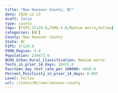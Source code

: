 ```yaml
---
title: "New Hanover County, NC"
date: 2020-12-23
draft: false
type: county
tags: [FIPS:37129.0,FEMA:4.0,Medium metro,Yellow]
categories: [NC]
County: New Hanover County
State: NC
FIPS: 37129.0
FEMA_Region: 4.0
Population: 234473.0
NCHS_Urban_Rural_Classification: Medium metro
Tests_in_prior_14_days: 10433.0
Fourteen_day_test_rate_per_100000: 4450.0
Percent_Positivity_in_prior_14_days: 0.063
Level: Yellow
url: /states/NC/new-hanover-county
---
```



